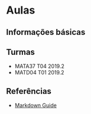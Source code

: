 # Aulas

## Informações básicas


## Turmas
- MATA37 T04 2019.2
- MATD04 T01 2019.2


## Referências
- [Markdown Guide](https://www.markdownguide.org/basic-syntax/)



